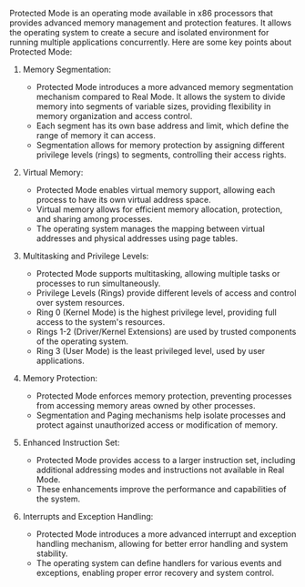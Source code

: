 Protected Mode is an operating mode available in x86 processors that provides advanced memory management and protection features. It allows the operating system to create a secure and isolated environment for running multiple applications concurrently. Here are some key points about Protected Mode:

1. Memory Segmentation:
    
    - Protected Mode introduces a more advanced memory segmentation mechanism compared to Real Mode. It allows the system to divide memory into segments of variable sizes, providing flexibility in memory organization and access control.
    - Each segment has its own base address and limit, which define the range of memory it can access.
    - Segmentation allows for memory protection by assigning different privilege levels (rings) to segments, controlling their access rights.
2. Virtual Memory:
    
    - Protected Mode enables virtual memory support, allowing each process to have its own virtual address space.
    - Virtual memory allows for efficient memory allocation, protection, and sharing among processes.
    - The operating system manages the mapping between virtual addresses and physical addresses using page tables.
3. Multitasking and Privilege Levels:
    
    - Protected Mode supports multitasking, allowing multiple tasks or processes to run simultaneously.
    - Privilege Levels (Rings) provide different levels of access and control over system resources.
    - Ring 0 (Kernel Mode) is the highest privilege level, providing full access to the system's resources.
    - Rings 1-2 (Driver/Kernel Extensions) are used by trusted components of the operating system.
    - Ring 3 (User Mode) is the least privileged level, used by user applications.
4. Memory Protection:
    
    - Protected Mode enforces memory protection, preventing processes from accessing memory areas owned by other processes.
    - Segmentation and Paging mechanisms help isolate processes and protect against unauthorized access or modification of memory.
5. Enhanced Instruction Set:
    
    - Protected Mode provides access to a larger instruction set, including additional addressing modes and instructions not available in Real Mode.
    - These enhancements improve the performance and capabilities of the system.
6. Interrupts and Exception Handling:
    
    - Protected Mode introduces a more advanced interrupt and exception handling mechanism, allowing for better error handling and system stability.
    - The operating system can define handlers for various events and exceptions, enabling proper error recovery and system control.